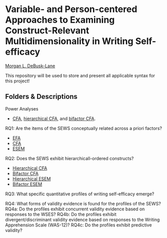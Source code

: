 # Variable- and Person-centered Approaches to Examining Construct-Relevant Multidimensionality in Writing Self-efficacy  
[Morgan L. DeBusk-Lane](http://www.mldebusklane.com)

This repository will be used to store and present all applicable syntax for this project!

## Folders & Descriptions
Power Analyses

* [CFA](https://github.com/debusklaneml/hatch/blob/master/Power_Analyses/CFA.inp), [hierarchical CFA](https://github.com/debusklaneml/hatch/blob/master/Power_Analyses/hCFA.inp), and [bifactor CFA](https://github.com/debusklaneml/hatch/blob/master/Power_Analyses/biCFA.inp).

RQ1: Are the items of the SEWS conceptually related across a priori factors?

* [EFA](https://github.com/debusklaneml/hatch/tree/master/RQ1/EFA)
* [CFA](https://github.com/debusklaneml/hatch/tree/master/RQ1/CFA)
* [ESEM](https://github.com/debusklaneml/hatch/tree/master/RQ1/ESEM)

RQ2: Does the SEWS exhibit hierarchicall-ordered constructs?

* [Hierarchical CFA](https://github.com/debusklaneml/hatch/tree/master/RQ2/hCFA)
* [Bifactor CFA](https://github.com/debusklaneml/hatch/tree/master/RQ2/bCFA)
* [Hierarchical ESEM](https://github.com/debusklaneml/hatch/tree/master/RQ2/hESEM)
* [Bifactor ESEM](https://github.com/debusklaneml/hatch/tree/master/RQ2/bESEM)
  
RQ3: What specific quantitative profiles of writing self-efficacy emerge?

RQ4: What forms of validity evidence is found for the profiles of the SEWS?
RQ4a: Do the profiles exhibit concurrent validity evidence based on responses to the WSES?
RQ4b: Do the profiles exhibit divergent/discriminant validity evidence based on responses to the Writing Apprehension Scale (WAS-12)?
RQ4c: Do the profiles exhibit predictive validity?


